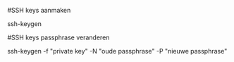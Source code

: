 #SSH keys aanmaken

ssh-keygen

#SSH keys passphrase veranderen

ssh-keygen -f "private key" -N "oude passphrase" -P "nieuwe passphrase"

